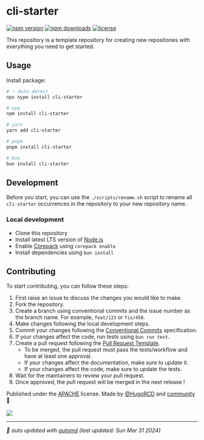 # cli-starter

<!-- automd:badges color=black license provider=shields -->

[![npm version](https://img.shields.io/npm/v/cli-starter?color=black)](https://npmjs.com/package/cli-starter)
[![npm downloads](https://img.shields.io/npm/dm/cli-starter?color=black)](https://npmjs.com/package/cli-starter)
[![license](https://img.shields.io/github/license/HugoRCD/cli-starter?color=black)](https://github.com/HugoRCD/cli-starter/blob/main/LICENSE)

<!-- /automd -->

This repository is a template repository for creating new repositories with everything you need to get started.

## Usage

Install package:

<!-- automd:pm-install -->

```sh
# ✨ Auto-detect
npx nypm install cli-starter

# npm
npm install cli-starter

# yarn
yarn add cli-starter

# pnpm
pnpm install cli-starter

# bun
bun install cli-starter
```

<!-- /automd -->

## Development

Before you start, you can use the `./scripts/rename.sh` script to rename all `cli-starter` occurrences in the repository to your new repository name.

<!-- automd:fetch url="gh:hugorcd/markdown/main/src/local_development.md" -->

### Local development

- Clone this repository
- Install latest LTS version of [Node.js](https://nodejs.org/en/)
- Enable [Corepack](https://github.com/nodejs/corepack) using `corepack enable`
- Install dependencies using `bun install`

<!-- /automd -->

<!-- automd:fetch url="gh:hugorcd/markdown/main/src/contributions.md" -->

## Contributing
To start contributing, you can follow these steps:

1. First raise an issue to discuss the changes you would like to make.
2. Fork the repository.
3. Create a branch using conventional commits and the issue number as the branch name. For example, `feat/123` or `fix/456`.
4. Make changes following the local development steps.
5. Commit your changes following the [Conventional Commits](https://www.conventionalcommits.org/en/v1.0.0/) specification.
6. If your changes affect the code, run tests using `bun run test`.
7. Create a pull request following the [Pull Request Template](https://github.com/HugoRCD/markdown/blob/main/src/pull_request_template.md).
   - To be merged, the pull request must pass the tests/workflow and have at least one approval.
   - If your changes affect the documentation, make sure to update it.
   - If your changes affect the code, make sure to update the tests.
8. Wait for the maintainers to review your pull request.
9. Once approved, the pull request will be merged in the next release !

<!-- /automd -->

<!-- automd:contributors license=Apache author=HugoRCD-->

Published under the [APACHE](https://github.com/HugoRCD/cli-starter/blob/main/LICENSE) license.
Made by [@HugoRCD](https://github.com/HugoRCD) and [community](https://github.com/HugoRCD/cli-starter/graphs/contributors) 💛
<br><br>
<a href="https://github.com/HugoRCD/cli-starter/graphs/contributors">
<img src="https://contrib.rocks/image?repo=HugoRCD/cli-starter" />
</a>

<!-- /automd -->

<!-- automd:with-automd lastUpdate -->

---

_🤖 auto updated with [automd](https://automd.unjs.io) (last updated: Sun Mar 31 2024)_

<!-- /automd -->

